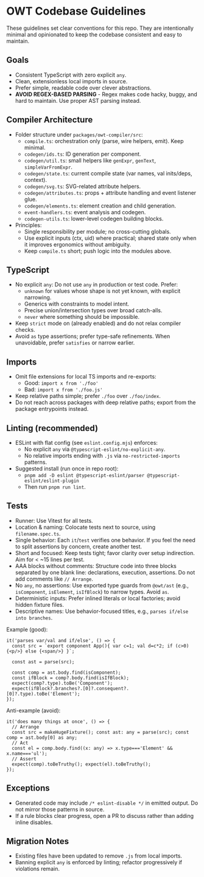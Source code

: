 # OWT Codebase Guidelines

These guidelines set clear conventions for this repo. They are intentionally minimal and opinionated to keep the codebase consistent and easy to maintain.

## Goals

- Consistent TypeScript with zero explicit `any`.
- Clean, extensionless local imports in source.
- Prefer simple, readable code over clever abstractions.
- **AVOID REGEX-BASED PARSING** - Regex makes code hacky, buggy, and hard to maintain. Use proper AST parsing instead.

## Compiler Architecture

- Folder structure under `packages/owt-compiler/src`:
  - `compile.ts`: orchestration only (parse, wire helpers, emit). Keep minimal.
  - `codegen/ids.ts`: ID generation per component.
  - `codegen/util.ts`: small helpers like `genExpr`, `genText`, `simpleVarFromExpr`.
  - `codegen/state.ts`: current compile state (var names, val inits/deps, context).
  - `codegen/svg.ts`: SVG-related attribute helpers.
  - `codegen/attributes.ts`: props + attribute handling and event listener glue.
  - `codegen/elements.ts`: element creation and child generation.
  - `event-handlers.ts`: event analysis and codegen.
  - `codegen-utils.ts`: lower-level codegen building blocks.
- Principles:
  - Single responsibility per module; no cross-cutting globals.
  - Use explicit inputs (ctx, uid) where practical; shared state only when it improves ergonomics without ambiguity.
  - Keep `compile.ts` short; push logic into the modules above.

## TypeScript

- No explicit `any`: Do not use `any` in production or test code. Prefer:
  - `unknown` for values whose shape is not yet known, with explicit narrowing.
  - Generics with constraints to model intent.
  - Precise union/intersection types over broad catch-alls.
  - `never` where something should be impossible.
- Keep `strict` mode on (already enabled) and do not relax compiler checks.
- Avoid `as` type assertions; prefer type-safe refinements. When unavoidable, prefer `satisfies` or narrow earlier.

## Imports

- Omit file extensions for local TS imports and re-exports:
  - Good: `import x from './foo'`
  - Bad: `import x from './foo.js'`
- Keep relative paths simple; prefer `./foo` over `./foo/index`.
- Do not reach across packages with deep relative paths; export from the package entrypoints instead.

## Linting (recommended)

- ESLint with flat config (see `eslint.config.mjs`) enforces:
  - No explicit `any` via `@typescript-eslint/no-explicit-any`.
  - No relative imports ending with `.js` via `no-restricted-imports` patterns.
- Suggested install (run once in repo root):
  - `pnpm add -D eslint @typescript-eslint/parser @typescript-eslint/eslint-plugin`
  - Then run `pnpm run lint`.

## Tests

- Runner: Use Vitest for all tests.
- Location & naming: Colocate tests next to source, using `filename.spec.ts`.
- Single behavior: Each `it`/`test` verifies one behavior. If you feel the need to split assertions by concern, create another test.
- Short and focused: Keep tests tight; favor clarity over setup indirection. Aim for < ~15 lines per test.
- AAA blocks without comments: Structure code into three blocks separated by one blank line: declarations, execution, assertions. Do not add comments like `// Arrange`.
- No `any`, no assertions: Use exported type guards from `@owt/ast` (e.g., `isComponent`, `isElement`, `isIfBlock`) to narrow types. Avoid `as`.
- Deterministic inputs: Prefer inlined literals or local factories; avoid hidden fixture files.
- Descriptive names: Use behavior-focused titles, e.g., `parses if/else into branches`.

Example (good):

```
it('parses var/val and if/else', () => {
  const src = `export component App(){ var c=1; val d=c*2; if (c>0){<p/>} else {<span/>} }`;

  const ast = parse(src);

  const comp = ast.body.find(isComponent);
  const ifBlock = comp?.body.find(isIfBlock);
  expect(comp?.type).toBe('Component');
  expect(ifBlock?.branches?.[0]?.consequent?.[0]?.type).toBe('Element');
});
```

Anti-example (avoid):

```
it('does many things at once', () => {
  // Arrange
  const src = makeHugeFixture(); const ast: any = parse(src); const comp = ast.body[0] as any;
  // Act
  const el = comp.body.find((x: any) => x.type==='Element' && x.name==='ul');
  // Assert
  expect(comp).toBeTruthy(); expect(el).toBeTruthy();
});
```

## Exceptions

- Generated code may include `/* eslint-disable */` in emitted output. Do not mirror those patterns in source.
- If a rule blocks clear progress, open a PR to discuss rather than adding inline disables.

## Migration Notes

- Existing files have been updated to remove `.js` from local imports.
- Banning explicit `any` is enforced by linting; refactor progressively if violations remain.
